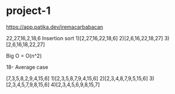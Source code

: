 # project-1
https://app.patika.dev/iremacarbabacan

22,27,16,2,18,6 Insertion sort
1)[2,27,16,22,18,6]
2)[2,6,16,22,18,27]
3)[2,6,16,18,22,27]

Big O = O(n^2)

18- Average case

[7,3,5,8,2,9,4,15,6]
1)[2,3,5,8,7,9,4,15,6]
2)[2,3,4,8,7,9,5,15,6]
3)[2,3,4,5,7,9,8,15,6]
4)[2,3,4,5,6,9,8,15,7]
